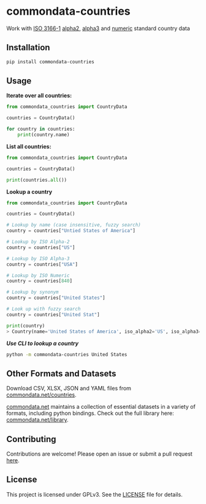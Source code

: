 # commondata-countries

Work with [ISO 3166-1](https://en.wikipedia.org/wiki/ISO_3166-1) [alpha2](https://en.wikipedia.org/wiki/ISO_3166-1_alpha-2), [alpha3](https://en.wikipedia.org/wiki/ISO_3166-1_alpha-3) and [numeric](https://en.wikipedia.org/wiki/ISO_3166-1_numeric) standard country data

## Installation

```bash
pip install commondata-countries
```

## Usage

**Iterate over all countries:**

```python
from commondata_countries import CountryData

countries = CountryData()

for country in countries:
    print(country.name)
```

**List all countries:**

```python
from commondata_countries import CountryData

countries = CountryData()

print(countries.all())
```

**Lookup a country**

```python
from commondata_countries import CountryData

countries = CountryData()

# Lookup by name (case insensitive, fuzzy search)
country = countries["Untied States of America"]

# Lookup by ISO Alpha-2
country = countries["US"]

# Lookup by ISO Alpha-3
country = countries["USA"]

# Lookup by ISO Numeric
country = countries[840]

# Lookup by synonym
country = countries["United States"]

# Look up with fuzzy search
country = countries["United Stat"]

print(country)
> Country(name='United States of America', iso_alpha2='US', iso_alpha3='USA', iso_numeric=840)
```

***Use CLI to lookup a country***

```bash
python -m commondata-countries United States
```

## Other Formats and Datasets

Download CSV, XLSX, JSON and YAML files from [commondata.net/countries](https://commondata.net/countries).

[commondata.net](https://commondata.net) maintains a collection of essential datasets in a variety of formats, including
python bindings. Check out the full library here: [commondata.net/library](https://commondata.net/library).

## Contributing

Contributions are welcome! Please open an issue or submit a pull request [here](https://github.com/commondata-net/commondata-countries-python).

## License

This project is licensed under GPLv3. See the [LICENSE](LICENSE) file for details.
